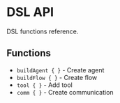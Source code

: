 # DSL API

DSL functions reference.

## Functions

- `buildAgent { }` - Create agent
- `buildFlow { }` - Create flow
- `tool { }` - Add tool
- `comm { }` - Create communication
